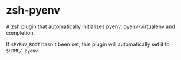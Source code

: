 # zsh-pyenv

A zsh plugin that automatically initializes pyenv, pyenv-virtualenv and completion.

If `$PYENV_ROOT` hasn't been set, this plugin will automatically set it to `$HOME/.pyenv`.
